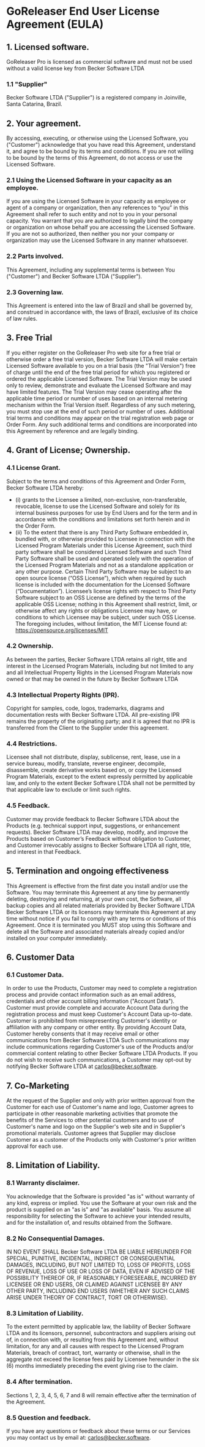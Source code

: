 # GoReleaser End User License Agreement (EULA)

## 1. Licensed software.
GoReleaser Pro is licensed as commercial software and must not be used without a valid license key from Becker Software LTDA

### 1.1 "Supplier"

Becker Software LTDA ("Supplier") is a registered company in Joinville, Santa Catarina, Brazil.

## 2. Your agreement.

By accessing, executing, or otherwise using the Licensed Software, you ("Customer") acknowledge that you have read this Agreement, understand it, and agree to be bound by its terms and conditions.
If you are not willing to be bound by the terms of this Agreement, do not access or use the Licensed Software.

### 2.1 Using the Licensed Software in your capacity as an employee.

If you are using the Licensed Software in your capacity as employee or agent of a company or organization, then any references to “you” in this Agreement shall refer to such entity and not to you in your personal capacity.
You warrant that you are authorized to legally bind the company or organization on whose behalf you are accessing the Licensed Software.
If you are not so authorized, then neither you nor your company or organization may use the Licensed Software in any manner whatsoever.

### 2.2 Parts involved.

This Agreement, including any supplemental terms is between You ("Customer") and Becker Software LTDA ("Supplier").

### 2.3 Governing law.
This Agreement is entered into the law of Brazil and shall be governed by, and construed in accordance with, the laws of Brazil, exclusive of its choice of law rules.

## 3. Free Trial

If you either register on the GoReleaser Pro web site for a free trial or otherwise order a free trial version, Becker Software LTDA will make certain Licensed Software available to you on a trial basis (the "Trial Version") free of charge until the end of the free trial period for which you registered or ordered the applicable Licensed Software.
The Trial Version may be used only to review, demonstrate and evaluate the Licensed Software and may have limited features.
The Trial Version may cease operating after the applicable time period or number of uses based on an internal metering mechanism within the Trial Version itself.
Regardless of any such metering, you must stop use at the end of such period or number of uses.
Additional trial terms and conditions may appear on the trial registration web page or Order Form.
Any such additional terms and conditions are incorporated into this Agreement by reference and are legally binding.

## 4. Grant of License; Ownership.

### 4.1 License Grant.
Subject to the terms and conditions of this Agreement and Order Form, Becker Software LTDA hereby:

- (i) grants to the Licensee a limited, non-exclusive, non-transferable, revocable, license to use the Licensed Software and solely for its internal business purposes for use by End Users and for the term and in accordance with the conditions and limitations set forth herein and in the Order Form.
- (ii) To the extent that there is any Third Party Software embedded in, bundled with, or otherwise provided to Licensee in connection with the Licensed Program Materials under this License Agreement, such third party software shall be considered Licensed Software and such Third Party Software shall be used and operated solely with the operation of the Licensed Program Materials and not as a standalone application or any other purpose.
Certain Third Party Software may be subject to an open source license (“OSS License”), which when required by such license is included with the documentation for the Licensed Software (“Documentation”).
Licensee’s license rights with respect to Third Party Software subject to an OSS License are defined by the terms of the applicable OSS License; nothing in this Agreement shall restrict, limit, or otherwise affect any rights or obligations Licensee may have, or conditions to which Licensee may be subject, under such OSS License.
The foregoing includes, without limitation, the MIT License found at: https://opensource.org/licenses/MIT

### 4.2 Ownership.

As between the parties, Becker Software LTDA retains all right, title and interest in the Licensed Program Materials, including but not limited to any and all Intellectual Property Rights in the Licensed Program Materials now owned or that may be owned in the future by Becker Software LTDA

### 4.3 Intellectual Property Rights (IPR).

Copyright for samples, code, logos, trademarks, diagrams and documentation rests with Becker Software LTDA.
All pre-existing IPR remains the property of the originating party; and it is agreed that no IPR is transferred from the Client to the Supplier under this agreement.

### 4.4 Restrictions.

Licensee shall not distribute, display, sublicense, rent, lease, use in a service bureau, modify, translate, reverse engineer, decompile, disassemble, create derivative works based on, or copy the Licensed Program Materials, except to the extent expressly permitted by applicable law, and only to the extent Becker Software LTDA shall not be permitted by that applicable law to exclude or limit such rights.

### 4.5 Feedback.

Customer may provide feedback to Becker Software LTDA about the Products (e.g. technical support input, suggestions, or enhancement requests).
Becker Software LTDA may develop, modify, and improve the Products based on Customer’s Feedback without obligation to Customer, and Customer irrevocably assigns to Becker Software LTDA all right, title, and interest in that Feedback.

## 5. Termination and ongoing effectiveness

This Agreement is effective from the first date you install and/or use the Software.
You may terminate this Agreement at any time by permanently deleting, destroying and returning, at your own cost, the Software, all backup copies and all related materials provided by Becker Software LTDA Becker Software LTDA or its licensors may terminate this Agreement at any time without notice if you fail to comply with any terms or conditions of this Agreement.
Once it is terminated you MUST stop using this Software and delete all the Software and associated materials already copied and/or installed on your computer immediately.

## 6. Customer Data

### 6.1 Customer Data.

In order to use the Products, Customer may need to complete a registration process and provide contact information such as an email address, credentials and other account billing information ("Account Data").
Customer must provide complete and accurate Account Data during the registration process and must keep Customer's Account Data up-to-date.
Customer is prohibited from misrepresenting Customer's identity or affiliation with any company or other entity.
By providing Account Data, Customer hereby consents that it may receive email or other communications from Becker Software LTDA Such communications may include communications regarding Customer's use of the Products and/or commercial content relating to other Becker Software LTDA Products.
If you do not wish to receive such communications, a Customer may opt-out by notifying Becker Software LTDA at carlos@becker.software.

## 7. Co-Marketing

At the request of the Supplier and only with prior written approval from the Customer for each use of Customer's name and logo, Customer agrees to participate in other reasonable marketing activities that promote the benefits of the Services to other potential customers and to use of Customer's name and logo on the Supplier's web site and in Supplier's promotional materials.
Customer agrees that Supplier may disclose Customer as a customer of the Products only with Customer's prior written approval for each use.

## 8. Limitation of Liability.

### 8.1 Warranty disclaimer.

You acknowledge that the Software is provided "as is" without warranty of any kind, express or implied.
You use the Software at your own risk and the product is supplied on an "as is" and "as available" basis.
You assume all responsibility for selecting the Software to achieve your intended results, and for the installation of, and results obtained from the Software.

### 8.2 No Consequential Damages.

IN NO EVENT SHALL Becker Software LTDA BE LIABLE HEREUNDER FOR SPECIAL, PUNITIVE, INCIDENTAL, INDIRECT OR CONSEQUENTIAL DAMAGES, INCLUDING, BUT NOT LIMITED TO, LOSS OF PROFITS, LOSS OF REVENUE, LOSS OF USE OR LOSS OF DATA, EVEN IF ADVISED OF THE POSSIBILITY THEREOF OR, IF REASONABLY FORESEEABLE, INCURRED BY LICENSEE OR END USERS, OR CLAIMED AGAINST LICENSEE BY ANY OTHER PARTY, INCLUDING END USERS (WHETHER ANY SUCH CLAIMS ARISE UNDER THEORY OF CONTRACT, TORT OR OTHERWISE).

### 8.3 Limitation of Liability.

To the extent permitted by applicable law, the liability of Becker Software LTDA and its licensors, personnel, subcontractors and suppliers arising out of, in connection with, or resulting from this Agreement and, without limitation, for any and all causes with respect to the Licensed Program Materials, breach of contract, tort, warranty or otherwise, shall in the aggregate not exceed the license fees paid by Licensee hereunder in the six (6) months immediately preceding the event giving rise to the claim.

### 8.4 After termination.

Sections 1, 2, 3, 4, 5, 6, 7 and 8 will remain effective after the termination of the Agreement.

### 8.5 Question and feedback.

If you have any questions or feedback about these terms or our Services you may contact us by email at: carlos@becker.software.
